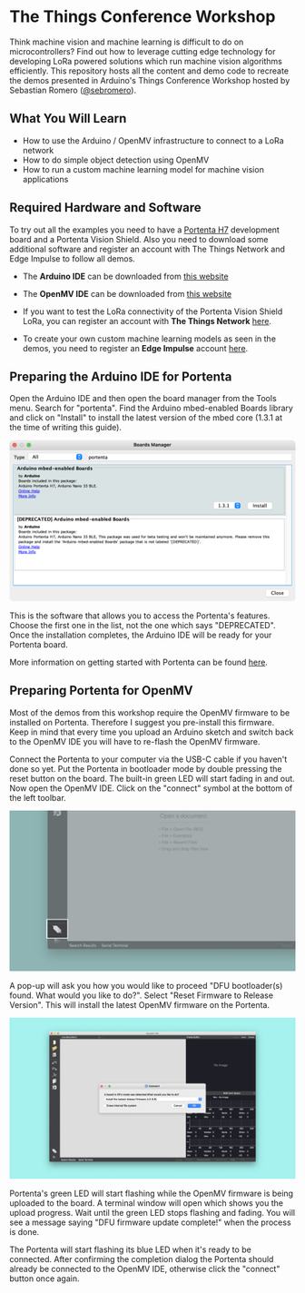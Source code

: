 # The Things Conference Workshop
Think machine vision and machine learning is difficult to do on microcontrollers? Find out how to leverage cutting edge technology for developing LoRa powered solutions which run machine vision algorithms efficiently.
This repository hosts all the content and demo code to recreate the demos presented in Arduino's Things Conference Workshop hosted by Sebastian Romero ([@sebromero](https://github.com/sebromero)).

## What You Will Learn
- How to use the Arduino / OpenMV infrastructure to connect to a LoRa network
- How to do simple object detection using OpenMV
- How to run a custom machine learning model for machine vision applications

## Required Hardware and Software
To try out all the examples you need to have a [Portenta H7](https://store.arduino.cc/portenta-h7) development board and a Portenta Vision Shield. Also you need to download some additional software and register an account with The Things Network and Edge Impulse to follow all demos.

- The **Arduino IDE** can be downloaded from [this website](https://www.arduino.cc/en/software)
- The **OpenMV IDE** can be downloaded from [this website](https://openmv.io/pages/download)

- If you want to test the LoRa connectivity of the Portenta Vision Shield LoRa, you can register an account with **The Things Network** [here](https://account.thethingsnetwork.org/register).
- To create your own custom machine learning models as seen in the demos, you need to register an **Edge Impulse** account [here](https://studio.edgeimpulse.com/).

## Preparing the Arduino IDE for Portenta
Open the Arduino IDE and then open the board manager from the Tools menu. Search for "portenta". Find the Arduino mbed-enabled Boards library and click on "Install" to install the latest version of the mbed core (1.3.1 at the time of writing this guide). 

![](./documentation/arduino-ide-board-manager.png)

This is the software that allows you to access the Portenta's features. Choose the first one in the list, not the one which says "DEPRECATED". Once the installation completes, the Arduino IDE will be ready for your Portenta board.

More information on getting started with Portenta can be found [here](https://www.arduino.cc/pro/tutorials/portenta-h7/por-ard-gs).

## Preparing Portenta for OpenMV
Most of the demos from this workshop require the OpenMV firmware to be installed on Portenta. Therefore I suggest you pre-install this firmware. Keep in mind that every time you upload an Arduino sketch and switch back to the OpenMV IDE you will have to re-flash the OpenMV firmware.

Connect the Portenta to your computer via the USB-C cable if you haven't done so yet. Put the Portenta in bootloader mode by double pressing the reset button on the board. The built-in green LED will start fading in and out. Now open the OpenMV IDE. Click on the "connect" symbol at the bottom of the left toolbar. 

![Click the connect button to attach the Portenta to the OpenMV IDE](documentation/por_openmv_click_connect.png)

A pop-up will ask you how you would like to proceed "DFU bootloader(s) found. What would you like to do?". Select "Reset Firmware to Release Version". This will install the latest OpenMV firmware on the Portenta. 

![Install the latest version of the OpenMV firmware](documentation/por_openmv_reset_firmware.png)

Portenta's green LED will start flashing while the OpenMV firmware is being uploaded to the board. A terminal window will open which shows you the upload progress. Wait until the green LED stops flashing and fading. You will see a message saying "DFU firmware update complete!" when the process is done.

The Portenta will start flashing its blue LED when it's ready to be connected. After confirming the completion dialog the Portenta should already be connected to the OpenMV IDE, otherwise click the "connect" button once again.